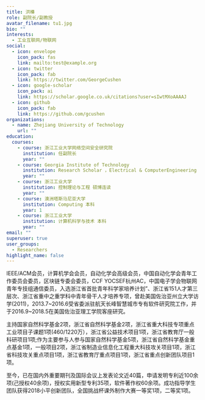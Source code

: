```yaml
---
title: 洪榛
role: 副院长/副教授
avatar_filename: tu1.jpg
bio: ""
interests:
  - 工业互联网/物联网
social:
  - icon: envelope
    icon_pack: fas
    link: mailto:test@example.org
  - icon: twitter
    icon_pack: fab
    link: https://twitter.com/GeorgeCushen
  - icon: google-scholar
    icon_pack: ai
    link: https://scholar.google.co.uk/citations?user=sIwtMXoAAAAJ
  - icon: github
    icon_pack: fab
    link: https://github.com/gcushen
organizations:
  - name: Zhejiang University of Technology
    url: ""
education:
  courses:
    - course: 浙江工业大学网络空间安全研究院
      institution: 任副院长
      year: ""
    - course: Georgia Institute of Technology
      institution: Research Scholar ，Electrical & ComputerEngineering
      year: ""
    - course: 浙江工业大学
      institution: 控制理论与工程 硕博连读
      year: ""
    - course: 澳洲塔斯马尼亚大学
      institution: Computing 本科
      year: 1
    - course: 浙江工业大学
      institution: 计算机科学与技术 本科
      year: ""
email: ""
superuser: true
user_groups:
  - Researchers
highlight_name: false
---
```

IEEE/ACM会员，计算机学会会员，自动化学会高级会员，中国自动化学会青年工作委员会委员，区块链专委会委员，CCF YOCSEF杭州AC，中国电子学会物联网青年专技组通信委员，入选浙江省首批青年科学家培养计划”、浙江省151人才第三层次、浙江省重中之重学科中青年骨干人才培养专项，曾赴美国佐治亚州立大学访学(2011)，2013.7\~2016.6受省委派驻航天长峰智慧城市专有软件研究院工作，并于2016.9\~2018.5在美国佐治亚理工学院客座研究。

主持国家自然科学基金2项，浙江省自然科学基金2项，浙江省重大科技专项重点工业项目子课题1项(460/1220万），浙江省公益技术项目1项，浙江省教育厅一般科研项目1项;作为主要参与人参与国家自然科学基金5项，浙江省自然科学基金重点基金1项，一般项目2项，浙江省制造业信息化工程重大科技攻关项目1项，浙江省科技攻关重点项目1项，浙江省教育厅重点项目1项，浙江省重点创新团队项目1项。

至今，已在国内外重要期刊及国际会议上发表论文近40篇，申请发明专利近100余项(己授权40余项)，授权实用新型专利35项，软件著作权60余项。成功指导学生团队获得2018小平创新团队，全国挑战杯课外制作大赛一等奖1项，二等奖1项。